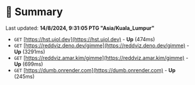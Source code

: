 # 📖 Summary
Last updated: **14/8/2024, 9:31:05 PTG "Asia/Kuala_Lumpur"**

- `GET` [https://hst.ujol.dev](https://hst.ujol.dev) - **Up** (474ms)
- `GET` [https://reddviz.deno.dev/gimme](https://reddviz.deno.dev/gimme) - **Up** (3291ms)
- `GET` [https://reddviz.amar.kim/gimme](https://reddviz.amar.kim/gimme) - **Up** (699ms)
- `GET` [https://dumb.onrender.com](https://dumb.onrender.com) - **Up** (245ms)

